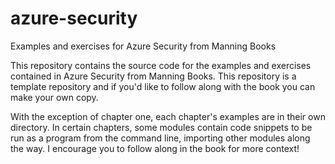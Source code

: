 # azure-security
Examples and exercises for Azure Security from Manning Books

This repository contains the source code for the examples and exercises contained in Azure Security from Manning Books. This repository is a template repository and if you'd like to follow along with the book you can make your own copy.

With the exception of chapter one, each chapter's examples are in their own directory. In certain chapters, some modules contain code snippets to be run as a program from the command line, importing other modules along the way. I encourage you to follow along in the book for more context!

